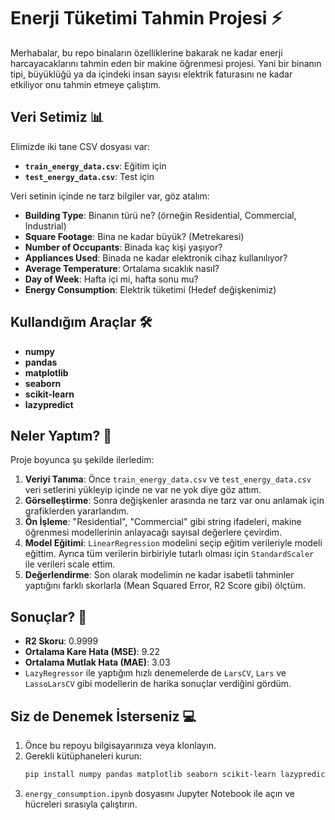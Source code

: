 # Enerji Tüketimi Tahmin Projesi ⚡

Merhabalar, bu repo binaların özelliklerine bakarak ne kadar enerji harcayacaklarını tahmin eden bir makine öğrenmesi projesi. Yani bir binanın tipi, büyüklüğü ya da içindeki insan sayısı elektrik faturasını ne kadar etkiliyor onu tahmin etmeye çalıştım.

## Veri Setimiz 📊

Elimizde iki tane CSV dosyası var:

* **`train_energy_data.csv`**: Eğitim için
* **`test_energy_data.csv`**: Test için

Veri setinin içinde ne tarz bilgiler var, göz atalım:

* **Building Type**: Binanın türü ne? (örneğin Residential, Commercial, Industrial)
* **Square Footage**: Bina ne kadar büyük? (Metrekaresi)
* **Number of Occupants**: Binada kaç kişi yaşıyor?
* **Appliances Used**: Binada ne kadar elektronik cihaz kullanılıyor?
* **Average Temperature**: Ortalama sıcaklık nasıl?
* **Day of Week**: Hafta içi mi, hafta sonu mu?
* **Energy Consumption**: Elektrik tüketimi (Hedef değişkenimiz)

## Kullandığım Araçlar 🛠️

* **numpy**
* **pandas**
* **matplotlib**
* **seaborn**
* **scikit-learn**
* **lazypredict**

## Neler Yaptım? 🚀

Proje boyunca şu şekilde ilerledim:

1.  **Veriyi Tanıma**: Önce `train_energy_data.csv` ve `test_energy_data.csv` veri setlerini yükleyip içinde ne var ne yok diye göz attım.
2.  **Görselleştirme**: Sonra değişkenler arasında ne tarz var onu anlamak için grafiklerden yararlandım.
3.  **Ön İşleme**: "Residential", "Commercial" gibi string ifadeleri, makine öğrenmesi modellerinin anlayacağı sayısal değerlere çevirdim.
4.  **Model Eğitimi**: `LinearRegression` modelini seçip eğitim verileriyle modeli eğittim. Ayrıca tüm verilerin birbiriyle tutarlı olması için `StandardScaler` ile verileri scale ettim.
5.  **Değerlendirme**: Son olarak modelimin ne kadar isabetli tahminler yaptığını farklı skorlarla (Mean Squared Error, R2 Score gibi) ölçtüm.

## Sonuçlar? 🎉

* **R2 Skoru**: 0.9999
* **Ortalama Kare Hata (MSE)**: 9.22
* **Ortalama Mutlak Hata (MAE)**: 3.03
* `LazyRegressor` ile yaptığım hızlı denemelerde de `LarsCV`, `Lars` ve `LassoLarsCV` gibi modellerin de harika sonuçlar verdiğini gördüm.

## Siz de Denemek İsterseniz 💻

1.  Önce bu repoyu bilgisayarınıza veya klonlayın.
2.  Gerekli kütüphaneleri kurun:
    ```bash
    pip install numpy pandas matplotlib seaborn scikit-learn lazypredict
    ```
3.  `energy_consumption.ipynb` dosyasını Jupyter Notebook ile açın ve hücreleri sırasıyla çalıştırın.
